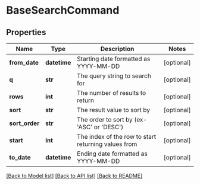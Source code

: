 # BaseSearchCommand

## Properties
Name | Type | Description | Notes
------------ | ------------- | ------------- | -------------
**from_date** | **datetime** | Starting date formatted as YYYY-MM-DD | [optional] 
**q** | **str** | The query string to search for | [optional] 
**rows** | **int** | The number of results to return | [optional] 
**sort** | **str** | The result value to sort by | [optional] 
**sort_order** | **str** | The order to sort by (ex- &#x27;ASC&#x27; or &#x27;DESC&#x27;) | [optional] 
**start** | **int** | The index of the row to start returning values from | [optional] 
**to_date** | **datetime** | Ending date formatted as YYYY-MM-DD | [optional] 

[[Back to Model list]](../README.md#documentation-for-models) [[Back to API list]](../README.md#documentation-for-api-endpoints) [[Back to README]](../README.md)

